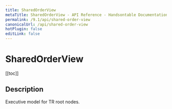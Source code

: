 ```yaml
---
title: SharedOrderView
metaTitle: SharedOrderView - API Reference - Handsontable Documentation
permalink: /9.1/api/shared-order-view
canonicalUrl: /api/shared-order-view
hotPlugin: false
editLink: false
---
```


# SharedOrderView

[[toc]]

## Description

Executive model for TR root nodes.



